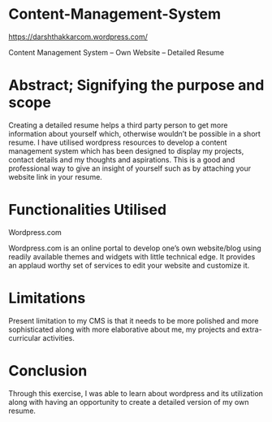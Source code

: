 # Content-Management-System
https://darshthakkarcom.wordpress.com/


Content Management System – Own Website – Detailed Resume

# Abstract; Signifying the purpose and scope

Creating a detailed resume helps a third party person to get more information about yourself which, otherwise wouldn’t be possible in a short resume.
I have utilised wordpress resources to develop a content management system which has been designed to display my projects, contact details and my thoughts and aspirations.
This is a good and professional way to give an insight of yourself such as by attaching your website link in your resume.

# Functionalities Utilised

Wordpress.com

Wordpress.com is an online portal to develop one’s own website/blog using readily available themes and widgets with little technical edge. It provides an applaud worthy set of services to edit your website and customize it.
 

# Limitations

Present limitation to my CMS is that it needs to be more polished and more sophisticated along with more elaborative about me, my projects and extra-curricular activities.

# Conclusion

Through this exercise, I was able to learn about wordpress and its utilization along with having an opportunity to create a detailed version of my own resume.
